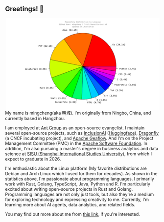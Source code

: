 ## Greetings! 👋

<img align="right" alt="" src="https://raw.githubusercontent.com/mingcheng/langstat/refs/heads/data/data/mingcheng/latest.png" width="500" />

My name is mingcheng(aka 明城). I'm originally from Ningbo, China, and currently based in Hangzhou.

I am employed at [Ant Group](https://github.com/antgroup) as an open-source evangelist. I maintain several open-source projects, such as [InclusionAI](https://github.com/inclusionAI) ([Huggingface](https://huggingface.co/inclusionAI)), [Dragonfly](https://github.com/dragonflyoss) (a CNCF incubating project), and [Apache Geaflow](https://github.com/apache/geaflow). And I'm on the Project Management Committee (PMC) in the [Apache Software Foundation](https://apache.org/). In addition, I'm also pursuing a master's degree in business analytics and data science at [SISU (Shanghai International Studies University)](https://shisu.edu.cn), from which I expect to graduate in 2026.

I'm enthusiastic about the Linux platform (My favorite distributions are Debian and Arch Linux which I used for them for decades). As shown in the statistics above, I'm passionate about programming languages. I primarily work with Rust, Golang, TypeScript, Java, Python and R. I'm particularly excited about writing open-source projects in Rust and Golang. Programming languages are not only just tools, but also they're a medium for exploring technology and expressing creativity to me. Currently, I'm learning more about AI agents, data analytics, and related fields.

You may find out more about me from [this link](https://mingche.ng), if you're interested.
